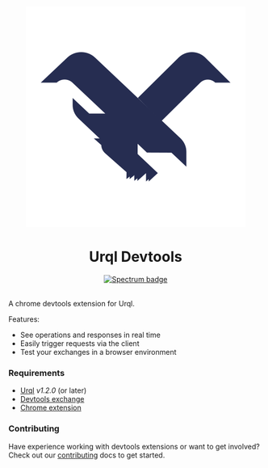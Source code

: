 <div align="center">
  <img alt="logo" src="https://raw.githubusercontent.com/FormidableLabs/urql-devtools/master/src/assets/icon.svg?sanitize=true" />
  <h1>Urql Devtools</h1>
  
  <a href="https://spectrum.chat/urql">
    <img alt="Spectrum badge" src="https://withspectrum.github.io/badge/badge.svg" />
  </a>

  <br />
  <br />
</div>

A chrome devtools extension for Urql.

Features:

- See operations and responses in real time
- Easily trigger requests via the client
- Test your exchanges in a browser environment

### Requirements

- [Urql](https://github.com/FormidableLabs/urql) _v1.2.0_ (or later)
- [Devtools exchange](https://github.com/FormidableLabs/urql-devtools-exchange)
- [Chrome extension](https://chrome.google.com/webstore/detail/urql-devtools/mcfphkbpmkbeofnkjehahlmidmceblmm)

### Contributing

Have experience working with devtools extensions or want to get involved? Check out our [contributing](./CONTRIBUTING.md) docs to get started.
